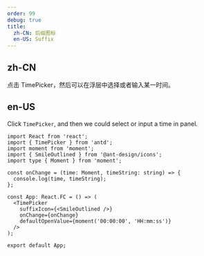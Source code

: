 ```yaml
---
order: 99
debug: true
title:
  zh-CN: 后缀图标
  en-US: Suffix
---
```


## zh-CN

点击 TimePicker，然后可以在浮层中选择或者输入某一时间。

## en-US

Click `TimePicker`, and then we could select or input a time in panel.

```tsx
import React from 'react';
import { TimePicker } from 'antd';
import moment from 'moment';
import { SmileOutlined } from '@ant-design/icons';
import type { Moment } from 'moment';

const onChange = (time: Moment, timeString: string) => {
  console.log(time, timeString);
};

const App: React.FC = () => (
  <TimePicker
    suffixIcon={<SmileOutlined />}
    onChange={onChange}
    defaultOpenValue={moment('00:00:00', 'HH:mm:ss')}
  />
);

export default App;
```
